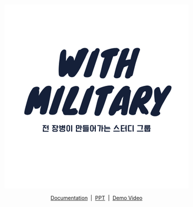 <p align="center"><a href="#">
<img src="https://github.com/SungjunIm/feature/blob/main/images/LOGO_1.png",heigt="200px"></a> 
</p>

<p align="center">
    <a href="https://docs.codesquare.space">Documentation</a>&nbsp;&nbsp;|&nbsp;&nbsp;<a href="https://github.com/osamhack2020/WEB_CodeSquare_AmongUs/tree/master/PPT">PPT</a>&nbsp;&nbsp;|&nbsp;&nbsp;<a href="https://youtu.be/ilhsXxxd2V0">Demo Video</a>

</p>
